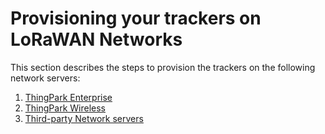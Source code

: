 # Provisioning your trackers on LoRaWAN Networks

This section describes the steps to provision the trackers on the following network servers:
1. [ThingPark Enterprise](../../C-Procedure-Topics/ProvisionTrackerTPE_T/)
2. [ThingPark Wireless](../../C-Procedure-Topics/ProvisionTrackerTPW_T/)
3. [Third-party Network servers](../../B-Feature-Topics/Integrate3PNS_0_C/)